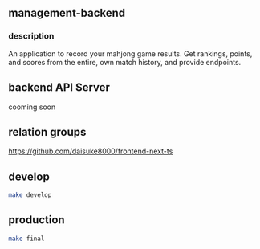 ## management-backend

### description
An application to record your mahjong game results.
Get rankings, points, and scores from the entire, own match history, and provide endpoints.

## backend API Server
cooming soon

## relation groups
https://github.com/daisuke8000/frontend-next-ts

## develop
```bash
make develop
```

## production
```bash
make final
```
